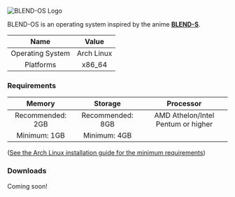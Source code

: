 ![BLEND-OS Logo](https://reoccur.tech/assets/blend-os.png)

BLEND-OS is an operating system inspired by the anime [**BLEND-S**](https://beta.crunchyroll.com/series/GYJQ430W6/blend-s).

| Name           | Value        |
| :------------: | :----------: |
| Operating System | Arch Linux |
| Platforms | x86_64 |

### Requirements

| Memory | Storage | Processor |
| :----------: | :----------: | :----------: |
| Recommended: 2GB | Recommended: 8GB | AMD Athelon/Intel Pentum or higher |
| Minimum: 1GB | Minimum: 4GB | 

([See the Arch Linux installation guide for the minimum requirements](https://wiki.archlinux.org/title/installation_guide))

### Downloads

Coming soon!
